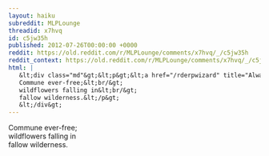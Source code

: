 ```yaml
---
layout: haiku
subreddit: MLPLounge
threadid: x7hvq
id: c5jw35h
published: 2012-07-26T00:00:00 +0000
reddit: https://old.reddit.com/r/MLPLounge/comments/x7hvq/_/c5jw35h
reddit_context: https://old.reddit.com/r/MLPLounge/comments/x7hvq/_/c5jw35h?context=3
html: |
   &lt;div class="md"&gt;&lt;p&gt;&lt;a href="/rderpwizard" title="Always Relevant / Whispers In Occluded Skies / Paper Bag Princess"&gt;&lt;/a&gt;
   Commune ever-free;&lt;br/&gt;
   wildflowers falling in&lt;br/&gt;
   fallow wilderness.&lt;/p&gt;
   &lt;/div&gt;
---
```


[](/rderpwizard "Always Relevant / Whispers In Occluded Skies / Paper Bag Princess")
Commune ever-free;  
wildflowers falling in  
fallow wilderness.